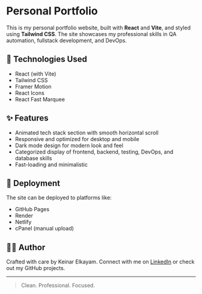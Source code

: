 # Personal Portfolio

This is my personal portfolio website, built with **React** and **Vite**, and styled using **Tailwind CSS**.
The site showcases my professional skills in QA automation, fullstack development, and DevOps.

## 🔧 Technologies Used

- React (with Vite)
- Tailwind CSS
- Framer Motion
- React Icons
- React Fast Marquee

## ✨ Features

- Animated tech stack section with smooth horizontal scroll
- Responsive and optimized for desktop and mobile
- Dark mode design for modern look and feel
- Categorized display of frontend, backend, testing, DevOps, and database skills
- Fast-loading and minimalistic

## 🚀 Deployment

The site can be deployed to platforms like:
- GitHub Pages
- Render
- Netlify
- cPanel (manual upload)

## 🧑‍💻 Author

Crafted with care by Keinar Elkayam.
Connect with me on [LinkedIn](https://www.linkedin.com/in/keinar-elkayam/) or check out my GitHub projects.

---

> Clean. Professional. Focused.
